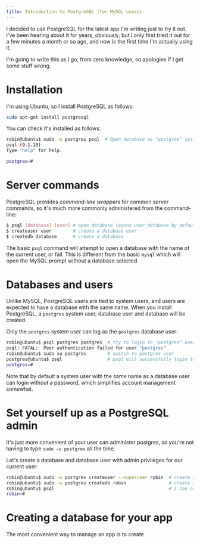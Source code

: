 ```yaml
---
title: Introduction to PostgreSQL (for MySQL users)
---
```


I decided to use PostgreSQL for the latest app I'm writing just to try it out. I've been hearing about it for years, obviously, but I only first tried it out for a few minutes a month or so ago, and now is the first time I'm actually using it.

I'm going to write this as I go, from zero knowledge, so apologies if I get some stuff wrong.

Installation
===

I'm using Ubuntu, so I install PostgreSQL as follows:

``` bash
sudo apt-get install postgresql
```

You can check it's installed as follows:

``` bash
robin@ubuntu$ sudo -u postgres psql  # Open database as "postgres" system user
psql (9.1.10)
Type "help" for help.

postgres=# 
```

Server commands
===

PostgreSQL provides *command-line wrappers* for common server commands, so it's much more commonly administered from the command-line:

``` bash
$ psql [database] [user] # open database (opens user database by default)
$ createuser user        # create a database user
$ createdb database      # create a database
```

The basic `psql` command will attempt to open a database with the name of the current user, or fail. This is different from the basic `mysql` which will open the MySQL prompt without a database selected.

Databases and users
===

Unlike MySQL, PostgreSQL users are tied to system users, and users are expected to have a database with the same name. When you install PostgreSQL, a `postgres` system user, database user and database will be created.

Only the `postgres` system user can log as the `postgres` database user:

``` bash
robin@ubuntu$ psql postgres postgres  # try to login to "postgres" user & db - fails
psql: FATAL:  Peer authentication failed for user "postgres"
robin@ubuntu$ sudo su postgres        # switch to postgres user
postgres@ubuntu$ psql                 # psql will successfully login to "postgres" database by default
postgres=#
```

Note that by default a system user with the same name as a database user can login without a password, which simplifies account management somewhat.

Set yourself up as a PostgreSQL admin
===

It's just more convenient of your user can administer postgres, so you're not having to type `sudo -u postgres` all the time.

Let's create a database and database user with admin privileges for our current user:

``` bash
robin@ubuntu$ sudo -u postgres createuser --superuser robin  # create a database user for myself
robin@ubuntu$ sudo -u postgres createdb robin                # create a database for myself
robin@ubuntu$ psql                                           # I can now login to my database as me
robin=#
```

Creating a database for your app
===

The most convenient way to manage an app is to create 
